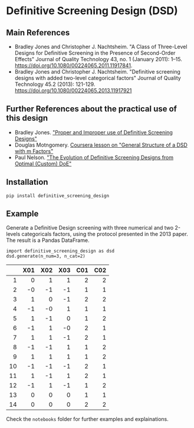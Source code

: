 # Definitive Screening Design (DSD)

## Main References

- Bradley Jones and Christopher J. Nachtsheim. "A Class of Three-Level Designs for Definitive Screening in the Presence of Second-Order Effects" Journal of Quality Technology 43, no. 1 (January 2011): 1–15. https://doi.org/10.1080/00224065.2011.11917841.
- Bradley Jones and Christopher J. Nachtsheim. "Definitive screening designs with added two-level categorical factors" Journal of Quality Technology 45.2 (2013): 121-129. https://doi.org/10.1080/00224065.2013.11917921

## Further References about the practical use of this design

- Bradley Jones. ["Proper and Improper use of Definitive Screening Designs"](https://community.jmp.com/t5/JMP-Blog/Proper-and-improper-use-of-Definitive-Screening-Designs-DSDs/ba-p/30703?trMode=source)
- Douglas Motngomery. [Coursera lesson on "General Structure of a DSD with m Factors"](https://www.coursera.org/lecture/response-surfaces-mixtures-model-building/general-structure-of-a-definitive-screening-design-with-m-factors-N1Ebc)
- Paul Nelson. ["The Evolution of Definitive Screening Designs from Optimal (Custom) DoE"](https://www.prismtc.co.uk/resources/blogs-and-articles/article-the-evolution-of-definitive-screening-designs-from-optimal-custom-design-of-experiments)

## Installation
```
pip install definitive_screening_design
```

## Example
Generate a Definitive Design screening with three numerical and two 2-levels categoricals factors,
using the protocol presented in the 2013 paper.
The result is a Pandas DataFrame.

```
import definitive_screening_design as dsd
dsd.generate(n_num=3, n_cat=2)
```
|    |   X01 |   X02 |   X03 |   C01 |   C02 |
|---:|------:|------:|------:|------:|------:|
|  1 |     0 |     1 |     1 |     2 |     2 |
|  2 |    -0 |    -1 |    -1 |     1 |     1 |
|  3 |     1 |     0 |    -1 |     2 |     2 |
|  4 |    -1 |    -0 |     1 |     1 |     1 |
|  5 |     1 |    -1 |     0 |     1 |     2 |
|  6 |    -1 |     1 |    -0 |     2 |     1 |
|  7 |     1 |     1 |    -1 |     2 |     1 |
|  8 |    -1 |    -1 |     1 |     1 |     2 |
|  9 |     1 |     1 |     1 |     1 |     2 |
| 10 |    -1 |    -1 |    -1 |     2 |     1 |
| 11 |     1 |    -1 |     1 |     2 |     1 |
| 12 |    -1 |     1 |    -1 |     1 |     2 |
| 13 |     0 |     0 |     0 |     1 |     1 |
| 14 |     0 |     0 |     0 |     2 |     2 |

Check the `notebooks` folder for further examples and explainations.